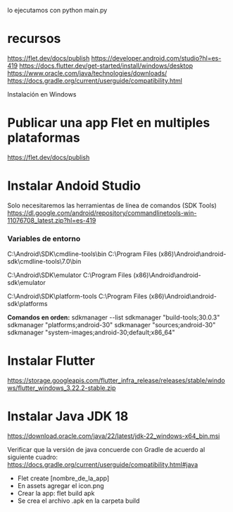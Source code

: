 lo ejecutamos con python main.py

# recursos
https://flet.dev/docs/publish
https://developer.android.com/studio?hl=es-419
https://docs.flutter.dev/get-started/install/windows/desktop
https://www.oracle.com/java/technologies/downloads/
https://docs.gradle.org/current/userguide/compatibility.html


Instalación en Windows


# Publicar una app Flet en multiples plataformas
https://flet.dev/docs/publish


# Instalar Andoid Studio
Solo necesitaremos las herramientas de línea de comandos (SDK Tools)
https://dl.google.com/android/repository/commandlinetools-win-11076708_latest.zip?hl=es-419


### Variables de entorno
C:\Android\SDK\cmdline-tools\bin
C:\Program Files (x86)\Android\android-sdk\cmdline-tools\7.0\bin

C:\Android\SDK\emulator
C:\Program Files (x86)\Android\android-sdk\emulator

C:\Android\SDK\platform-tools
C:\Program Files (x86)\Android\android-sdk\platforms


**Comandos en orden:**
sdkmanager --list
sdkmanager "build-tools;30.0.3"
sdkmanager "platforms;android-30"
sdkmanager "sources;android-30"
sdkmanager "system-images;android-30;default;x86_64"


# Instalar Flutter
https://storage.googleapis.com/flutter_infra_release/releases/stable/windows/flutter_windows_3.22.2-stable.zip


# Instalar Java JDK 18
https://download.oracle.com/java/22/latest/jdk-22_windows-x64_bin.msi

Verificar que la versión de java concuerde con Gradle de acuerdo al siguiente cuadro:
https://docs.gradle.org/current/userguide/compatibility.html#java


- Flet create [nombre_de_la_app]
- En assets agregar el icon.png
- Crear la app: flet build apk
- Se crea el archivo .apk en la carpeta build
